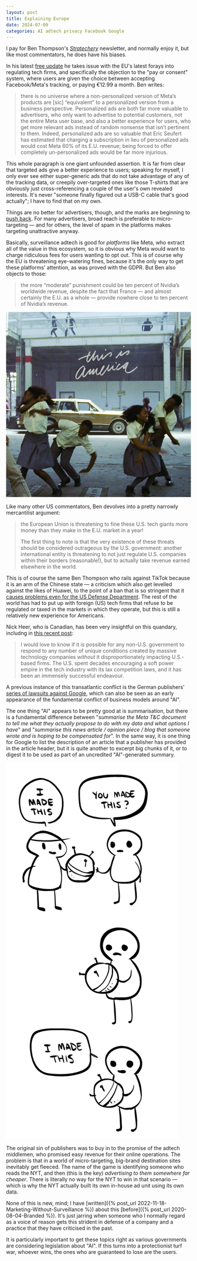 ```yaml
---
layout: post
title: Explaining Europe
date: 2024-07-09
categories: AI adtech privacy Facebook Google
---
```


I pay for Ben Thompson's [*Stratechery*](https://stratechery.com) newsletter, and normally enjoy it, but like most commentators, he does have his biases.

In his latest [free update](https://stratechery.com/2024/the-e-u-goes-too-far/) he takes issue with the EU's latest forays into regulating tech firms, and specifically the objection to the "pay or consent" system, where users are given the choice between accepting Facebook/Meta's tracking, or paying €12.99 a month. Ben writes:

> there is no universe where a non-personalized version of Meta’s products are \[sic\] “equivalent” to a personalized version from a business perspective. Personalized ads are both far more valuable to advertisers, who only want to advertise to potential customers, not the entire Meta user base, and also a better experience for users, who get more relevant ads instead of random nonsense that isn’t pertinent to them. Indeed, personalized ads are so valuable that Eric Seufert has estimated that charging a subscription in lieu of personalized ads would cost Meta 60% of its E.U. revenue; being forced to offer completely un-personalized ads would be far more injurious.

This whole paragraph is one giant unfounded assertion. It is far from clear that targeted ads give a better experience to users; speaking for myself, I only ever see either super-generic ads that do not take advantage of any of the tracking data, or creepily over-targeted ones like those T-shirts that are obviously just cross-referencing a couple of the user's own revealed interests. It's never "someone finally figured out a USB-C cable that's good actually"; I have to find that on my own.

Things are no better for advertisers, though, and the marks are beginning to [push back](https://www.mi-3.com.au/26-06-2024/data-delusion-does-using-data-target-specific-audiences-advertising-actually-make). For many advertisers, broad reach is preferable to micro-targeting — and for others, the level of spam in the platforms makes targeting unattractive anyway.

Basically, surveillance adtech is good for *platforms* like Meta, who extract all of the value in this ecosystem, so it is obvious why Meta would want to charge ridiculous fees for users wanting to opt out. This is of course why the EU is threatening eye-watering fines, because it's the only way to get these platforms' attention, as was proved with the GDPR. But Ben also objects to those:

> the more “moderate” punishment could be ten percent of Nvidia’s worldwide revenue, despite the fact that France — and almost certainly the E.U. as a whole — provide nowhere close to ten percent of Nvidia’s revenue.

![Screenshot from Childish Gambino's video for his song "This Is America"](/images/this_is_america.jpeg)

Like many other US commentators, Ben devolves into a pretty narrowly mercantilist argument:

> the European Union is threatening to fine these U.S. tech giants more money than they make in the E.U. market in a year!
> 
> The first thing to note is that the very existence of these threats should be considered outrageous by the U.S. government: another international entity is threatening to not just regulate U.S. companies within their borders (reasonable!), but to actually take revenue earned elsewhere in the world.

This is of course the same Ben Thompson who rails against TikTok because it is an arm of the Chinese state — a criticism which also get levelled against the likes of Huawei, to the point of a ban that is so stringent that it [causes problems even for the US Defense Department](https://www.msn.com/en-us/money/markets/pentagon-has-a-huawei-dilemma-congress-doesn-t-want-to-solve/ar-BB1pkBcM). The rest of the world has had to put up with foreign (US) tech firms that refuse to be regulated or taxed in the markets in which they operate, but this is still a relatively new experience for Americans.

Nick Heer, who is Canadian, has been very insightful on this quandary, includng in [this recent post](https://pxlnv.com/linklog/canada-digital-services-tax/):

> I would love to know if it is possible for any non-U.S. government to respond to any number of unique conditions created by massive technology companies _without_ it disproportionately impacting U.S.-based firms. The U.S. spent decades encouraging a soft power empire in the tech industry with its lax competition laws, and it has been an immensely successful endeavour.

A previous instance of this transatlantic conflict is the German publishers' [series of lawsuits against Google](https://www.theregister.com/2024/02/29/Google_europe_publisher_lawsuit/), which can also be seen as an early appearance of the fundamental conflict of business models around "AI".

The one thing "AI" appears to be pretty good at is summarisation, but there is a fundamental difference between "*summarise the Meta T&C document to tell me what they actually propose to do with my data and what options I have*" and "*summarise this news article / opinion piece / blog that someone wrote and is hoping to be compensated for*". In the same way, it is one thing for Google to list the description of an article that a publisher has provided in the article header, but it is quite another to excerpt big chunks of it, or to digest it to be used as part of an uncredited "AI"-generated summary.

![Three panel comic. One character hands something to another, saying "I made this." The recipient reflects for a panel, and in the third panel says "I made this" while holding the original object.](/images/imadethis.png)

The original sin of publishers was to buy in to the promise of the adtech middlemen, who promised easy revenue for their online operations. The problem is that in a world of micro-targeting, big-brand destination sites inevitably get fleeced. The name of the game is identifying someone who reads the NYT, and then (this is the key) *advertising to them somewhere far cheaper*. There is literally no way for the NYT to win in that scenario — which is why the NYT actually built its own in-house ad unit using its own data. 

None of this is new, mind; I have [written]({% post_url 2022-11-18-Marketing-Without-Surveillance %}) about this [before]({% post_url 2020-08-04-Branded %}). It's just jarring when someone who I normally regard as a voice of reason gets this strident in defense of a company and a practice that they have criticised in the past.

It is particularly important to get these topics right as various governments are considering legislation about "AI". If this turns into a protectionist turf war, whoever wins, the ones who are guaranteed to lose are the users.